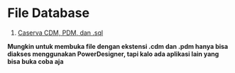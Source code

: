 # File Database

1. [Caserva CDM, PDM, dan .sql](https://drive.google.com/drive/folders/1sR3hi2pMYCaMaVHaK2q-Qb-KCa0wX7R0?usp=sharing)
    
**Mungkin untuk membuka file dengan ekstensi .cdm dan .pdm hanya bisa diakses menggunakan PowerDesigner, 
tapi kalo ada aplikasi lain yang bisa buka coba aja**
